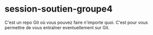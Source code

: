 # session-soutien-groupe4


C'est un repo Git où vous pouvez faire n'importe quoi.
C'est pour vous permettre de vous entraîner eventuellement sur Git.